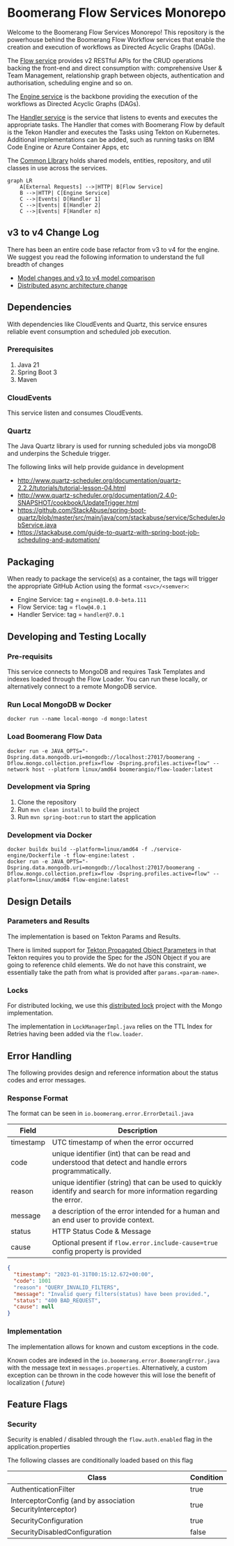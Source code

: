 # Boomerang Flow Services Monorepo

Welcome to the Boomerang Flow Services Monorepo! This repository is the powerhouse behind the Boomerang Flow Workflow
services that enable the creation and execution of workflows as Directed Acyclic Graphs (DAGs).

The [Flow service](./service-flow) provides v2 RESTful APIs for the CRUD operations backing the front-end and direct
consumption with:
comprehensive User & Team Management, relationship graph
between objects, authentication and authorisation, scheduling engine and so on.

The [Engine service](./service-engine) is the backbone providing the execution of the workflows as Directed Acyclic
Graphs (DAGs).

The [Handler service](./service-handler) is the service that listens to events and executes the appropriate tasks. The
Handler that comes with Boomerang Flow by default is the Tekon Handler and executes the Tasks using Tekton on
Kubernetes. Additional implementations can be added, such as running tasks on IBM Code Engine or Azure Container Apps,
etc

The [Common LIbrary](./lib-common) holds shared models, entities, repository, and util classes in use across the services.

```mermaid
graph LR
    A[External Requests] -->|HTTP| B[Flow Service]
    B -->|HTTP| C[Engine Service]
    C -->|Events| D[Handler 1]
    C -->|Events| E[Handler 2]
    C -->|Events| F[Handler n]
```

## v3 to v4 Change Log

There has been an entire code base refactor from v3 to v4 for the engine. We suggest you read the following information
to understand the full breadth of changes

- [Model changes and v3 to v4 model comparison](https://github.com/boomerang-io/roadmap/issues/368)
- [Distributed async architecture change](https://github.com/boomerang-io/architecture/tree/feat-v4)

## Dependencies

With dependencies like CloudEvents and Quartz, this service ensures
reliable event consumption and scheduled job execution.

### Prerequisites

1. Java 21
2. Spring Boot 3
3. Maven

### CloudEvents

This service listen and consumes CloudEvents.

### Quartz

The Java Quartz library is used for running scheduled jobs via mongoDB and underpins the Schedule trigger.

The following links will help provide guidance in development

- http://www.quartz-scheduler.org/documentation/quartz-2.2.2/tutorials/tutorial-lesson-04.html
- http://www.quartz-scheduler.org/documentation/2.4.0-SNAPSHOT/cookbook/UpdateTrigger.html
- https://github.com/StackAbuse/spring-boot-quartz/blob/master/src/main/java/com/stackabuse/service/SchedulerJobService.java
- https://stackabuse.com/guide-to-quartz-with-spring-boot-job-scheduling-and-automation/

## Packaging

When ready to package the service(s) as a container, the tags will trigger the appropriate GitHub Action using the
format `<svc>/<semver>`:

- Engine Service: tag = `engine@1.0.0-beta.111`
- Flow Service: tag = `flow@4.0.1`
- Handler Service: tag = `handler@7.0.1`

## Developing and Testing Locally

### Pre-requisits

This service connects to MongoDB and requires Task Templates and indexes loaded through the Flow Loader. You can run
these locally, or alternatively connect to a remote MongoDB service.

### Run Local MongoDB w Docker

```
docker run --name local-mongo -d mongo:latest
```

### Load Boomerang Flow Data

```
docker run -e JAVA_OPTS="-Dspring.data.mongodb.uri=mongodb://localhost:27017/boomerang -Dflow.mongo.collection.prefix=flow -Dspring.profiles.active=flow" --network host --platform linux/amd64 boomerangio/flow-loader:latest
```

### Development via Spring

1. Clone the repository
2. Run `mvn clean install` to build the project
3. Run `mvn spring-boot:run` to start the application

### Development via Docker

```
docker buildx build --platform=linux/amd64 -f ./service-engine/Dockerfile -t flow-engine:latest .
docker run -e JAVA_OPTS="-Dspring.data.mongodb.uri=mongodb://localhost:27017/boomerang -Dflow.mongo.collection.prefix=flow -Dspring.profiles.active=flow" --platform=linux/amd64 flow-engine:latest
```

## Design Details

### Parameters and Results

The implementation is based on Tekton Params and Results.

There is limited support
for [Tekton Propagated Object Parameters](https://tekton.dev/docs/pipelines/taskruns/#propagated-object-parameters) in
that Tekton requires you to provide the Spec for the JSON Object if you are going to reference child elements. We do not
have this constraint, we essentially take the path from what is provided after `params.<param-name>`.

### Locks

For distributed locking, we use this [distributed lock](https://github.com/alturkovic/distributed-lock) project with the
Mongo implementation.

The implementation in `LockManagerImpl.java` relies on the TTL Index for Retries having been added via
the `flow.loader`.

## Error Handling

The following provides design and reference information about the status codes and error messages.

### Response Format

The format can be seen in `io.boomerang.error.ErrorDetail.java`

| Field     | Description                                                                                                          |
|-----------|----------------------------------------------------------------------------------------------------------------------|
| timestamp | UTC timestamp of when the error occurred                                                                             | 
| code      | unique identifier (int) that can be read and understood that detect and handle errors programmatically.              |
| reason    | unique identifier (string) that can be used to quickly identify and search for more information regarding the error. |
| message   | a description of the error intended for a human and an end user to provide context.                                  |
| status    | HTTP Status Code & Message                                                                                           |
| cause     | Optional present if `flow.error.include-cause=true` config property is provided                                      |

```json
{
  "timestamp": "2023-01-31T00:15:12.672+00:00",
  "code": 1001
  "reason": "QUERY_INVALID_FILTERS",
  "message": "Invalid query filters(status) have been provided.",
  "status": "400 BAD_REQUEST",
  "cause": null
}
```

### Implementation

The implementation allows for known and custom exceptions in the code.

Known codes are indexed in the `io.boomerang.error.BoomerangError.java` with the message text in `messages.properties`.
Alternatively, a custom exception can be thrown in the code however this will lose the benefit of localization (
_future_)

## Feature Flags

### Security

Security is enabled / disabled through the `flow.auth.enabled` flag in the application.properties

The following classes are conditionally loaded based on this flag

| Class                                                      | Condition |
|------------------------------------------------------------|-----------|
| AuthenticationFilter                                       | true      |
| InterceptorConfig (and by association SecurityInterceptor) | true      |
| SecurityConfiguration                                      | true      |
| SecurityDisabledConfiguration                              | false     |

